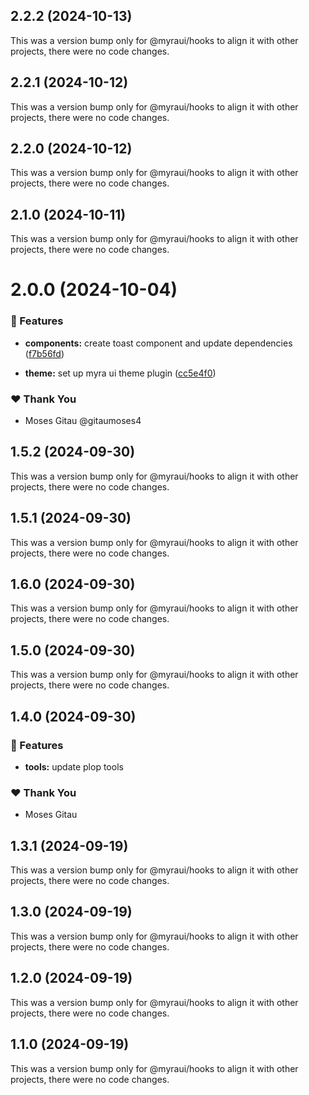 ## 2.2.2 (2024-10-13)

This was a version bump only for @myraui/hooks to align it with other projects, there were no code changes.

## 2.2.1 (2024-10-12)

This was a version bump only for @myraui/hooks to align it with other projects, there were no code changes.

## 2.2.0 (2024-10-12)

This was a version bump only for @myraui/hooks to align it with other projects, there were no code changes.

## 2.1.0 (2024-10-11)

This was a version bump only for @myraui/hooks to align it with other projects, there were no code changes.

# 2.0.0 (2024-10-04)


### 🚀 Features

- **components:** create toast component and update dependencies ([f7b56fd](https://github.com/myraui/myraui/commit/f7b56fd))

- **theme:** set up myra ui theme plugin ([cc5e4f0](https://github.com/myraui/myraui/commit/cc5e4f0))


### ❤️  Thank You

- Moses Gitau @gitaumoses4

## 1.5.2 (2024-09-30)

This was a version bump only for @myraui/hooks to align it with other projects, there were no code changes.

## 1.5.1 (2024-09-30)

This was a version bump only for @myraui/hooks to align it with other projects, there were no code changes.

## 1.6.0 (2024-09-30)

This was a version bump only for @myraui/hooks to align it with other projects, there were no code changes.

## 1.5.0 (2024-09-30)

This was a version bump only for @myraui/hooks to align it with other projects, there were no code changes.

## 1.4.0 (2024-09-30)


### 🚀 Features

- **tools:** update plop tools


### ❤️  Thank You

- Moses Gitau

## 1.3.1 (2024-09-19)

This was a version bump only for @myraui/hooks to align it with other projects, there were no code changes.

## 1.3.0 (2024-09-19)

This was a version bump only for @myraui/hooks to align it with other projects, there were no code changes.

## 1.2.0 (2024-09-19)

This was a version bump only for @myraui/hooks to align it with other projects, there were no code changes.

## 1.1.0 (2024-09-19)

This was a version bump only for @myraui/hooks to align it with other projects, there were no code changes.